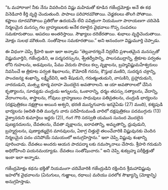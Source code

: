 ﻿“ఓ మహారాజా! నీకు నేను వివరించిన విష్ణు మహిమతో కూడిన గజేంద్రమోక్షం అనే ఈ కథ వినెడివారి కీర్తి వృద్ధి చెందుతుంది. పాపాలు పరిహారమౌతాయి. చెడ్డకలలు తొలగి పోతాయి. కష్టాలు దూరమౌతాయి ప్రతిరోజు ఉదయమే లేచి పవిత్రంగా నియమంగా పారాయణగా చదివెడి నిర్మలమైన మనస్సు గల బ్రాహ్మణులకు అనేక రకాలైన వైభవాలు గొప్ప సంపదలు సమకూరుతాయి. ఆపదలు అంతరిస్తాయి. సౌఖ్యాలు దరిజేరతాయి. శుభాలు వృద్ధిచెందుతాయి. మోక్షం సులభ మౌతుంది. సంతోషాలు సమకూరతాయి.” అని ఆనందంగా విష్ణుమూర్తి చెప్పాడు. 

ఈ విధంగా చెప్పి శ్రీహరి ఇంకా ఇలా అన్నాడు “తెల్లవారగట్లనే నిద్రలేచి ప్రశాంతమైన మనస్సుతో విష్ణుమూర్తిని, గజేంద్రుడిని, ఆ పద్మసరస్సును, శ్వేతద్వీపాన్ని, పాలసముద్రాన్ని, త్రికూట పర్వతం లోని గుహలను, అడవులను, పేము వెదురు పొదలు కల్ప వృక్షాలను, బ్రహ్మవిష్ణుమహేశ్వరులు నివసించే ఆ త్రికూట పర్వత శిఖరాలను, కౌమోదకీ గదను, కౌస్తుభ మణిని, సుదర్శన చక్రాన్ని, పాంచజన్య శంఖాన్ని, లక్ష్మీదేవిని, ఆది శేషుడుని, గరుత్మంతుడుని, వాసుకిని, ప్రహ్లాదుడుని, నారదుడుని, మత్స్య కూర్మ వరాహ మొదలైన అవతారాలని. ఆ యా అవతారాలలో చేసిన కృత్యాలను, సూర్యుడు చంద్రుడు అగ్నులను, ఓంకారాన్ని, ధర్మం తపస్సు సత్యాలను, వేదాన్ని, వేదాంగాలను, శాస్త్రాలను, గోవులు బ్రాహ్మణులు సాధువులు పతివ్రతలను, చంద్రుడి భార్యలను (దక్షపుత్రికలు నక్షత్రాలు అయిన అశ్వని, భరణి మున్నగువారు ఇరవైఏడు (27) మంది), కశ్యపుడి భార్యలను (అదితి దితి మున్నగు వారు పదిహేనుమండి వారిలో దక్షపుత్రికలు పదముగ్గురు (13) వైశ్వానరుని కుమార్తెలు ఇద్దరు (2)), గంగ గౌరి సరస్వతి యమున సునంద మొదలైన పుణ్యనదులను, దేవతలను, దేవతా వృక్షాలను, ఐరావతాన్ని, అమృతాన్ని, ధ్రువుడుని, బ్రహ్మర్షులను, పుణ్యాత్ములైన మానవులను, ఏకాగ్ర చిత్తులై తలంచేవారికి విష్ణువునకు చెందిన నిర్మలమైన పదం చనిపోయే సమయంలో అనుగ్రహిస్తాను.” ఇలా చెప్పి విష్ణువు శంఖాన్ని పూరించాడు. దేవతలు అందరు ఆయన పాదపద్మా లకు నమస్కారాలు చేసారు. శ్రీహరి గరుడుని అధిరోహించి పయనమయ్యాడు. దేవతలు సంతోషించారు.” అని చెప్పి శుకబ్రహ్మ పరీక్షిత్తుతో ఇంకా ఇలా అన్నాడు. 

గజేంద్రమోక్షం కథను భక్తితో నియమంగా చదివేవారికి గజేంద్రుడిని రక్షించిన శ్రీమహావిష్ణువు ఇహలోక వైభవాలను (ఏనుగులు, గుఱ్ఱాలు, రథాలు) మరియు పరలోక సౌఖ్యాన్ని (మోక్షాన్ని) అనుగ్రహిస్తాడు. 


